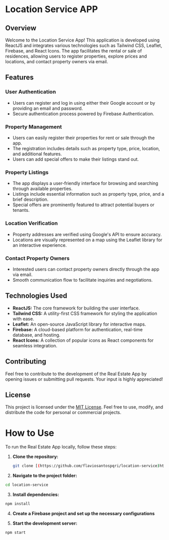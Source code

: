 # Location Service APP 

## Overview

Welcome to the Location Service App! This application is developed using ReactJS and integrates various technologies such as Tailwind CSS, Leaflet, Firebase, and React Icons. The app facilitates the rental or sale of residences, allowing users to register properties, explore prices and locations, and contact property owners via email.

## Features

### User Authentication

- Users can register and log in using either their Google account or by providing an email and password.
- Secure authentication process powered by Firebase Authentication.

### Property Management

- Users can easily register their properties for rent or sale through the app.
- The registration includes details such as property type, price, location, and additional features.
- Users can add special offers to make their listings stand out.

### Property Listings

- The app displays a user-friendly interface for browsing and searching through available properties.
- Listings include essential information such as property type, price, and a brief description.
- Special offers are prominently featured to attract potential buyers or tenants.

### Location Verification

- Property addresses are verified using Google's API to ensure accuracy.
- Locations are visually represented on a map using the Leaflet library for an interactive experience.

### Contact Property Owners

- Interested users can contact property owners directly through the app via email.
- Smooth communication flow to facilitate inquiries and negotiations.

## Technologies Used

- **ReactJS:** The core framework for building the user interface.
- **Tailwind CSS:** A utility-first CSS framework for styling the application with ease.
- **Leaflet:** An open-source JavaScript library for interactive maps.
- **Firebase:** A cloud-based platform for authentication, real-time database, and hosting.
- **React Icons:** A collection of popular icons as React components for seamless integration.

## Contributing

Feel free to contribute to the development of the Real Estate App by opening issues or submitting pull requests. Your input is highly appreciated!

## License

This project is licensed under the [MIT License](LICENSE). Feel free to use, modify, and distribute the code for personal or commercial projects.

# How to Use

To run the Real Estate App locally, follow these steps:

1. **Clone the repository:**
   ```sh
   git clone [(https://github.com/flaviosantospqri/location-service)https://github.com/flaviosantospqri/location-service)]
    ```
2. **Navigate to the project folder:**
  ```sh
  cd location-service
 ```
3. **Install dependencies:**
  ```sh
  npm install
 ```
4. **Create a Firebase project and set up the necessary configurations**

5. **Start the development server:**
  ```sh
  npm start
 ```

